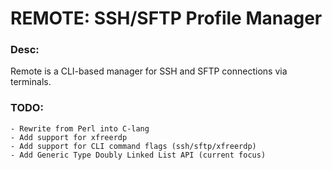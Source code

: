 # REMOTE: SSH/SFTP Profile Manager   

### Desc:
Remote is a CLI-based manager for SSH and SFTP connections via terminals.

### TODO:
    - Rewrite from Perl into C-lang
    - Add support for xfreerdp
    - Add support for CLI command flags (ssh/sftp/xfreerdp)
    - Add Generic Type Doubly Linked List API (current focus)
